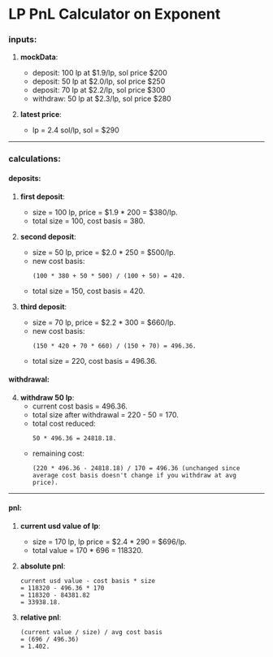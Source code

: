 # LP PnL Calculator on Exponent

### inputs:

1. **mockData**:

   - deposit: 100 lp at $1.9/lp, sol price $200
   - deposit: 50 lp at $2.0/lp, sol price $250
   - deposit: 70 lp at $2.2/lp, sol price $300
   - withdraw: 50 lp at $2.3/lp, sol price $280

2. **latest price**:
   - lp = 2.4 sol/lp, sol = $290

---

### calculations:

#### deposits:

1. **first deposit**:

   - size = 100 lp, price = $1.9 \* 200 = $380/lp.
   - total size = 100, cost basis = 380.

2. **second deposit**:

   - size = 50 lp, price = $2.0 \* 250 = $500/lp.
   - new cost basis:
     ```
     (100 * 380 + 50 * 500) / (100 + 50) = 420.
     ```
   - total size = 150, cost basis = 420.

3. **third deposit**:
   - size = 70 lp, price = $2.2 \* 300 = $660/lp.
   - new cost basis:
     ```
     (150 * 420 + 70 * 660) / (150 + 70) = 496.36.
     ```
   - total size = 220, cost basis = 496.36.

#### withdrawal:

4. **withdraw 50 lp**:
   - current cost basis = 496.36.
   - total size after withdrawal = 220 - 50 = 170.
   - total cost reduced:
     ```
     50 * 496.36 = 24818.18.
     ```
   - remaining cost:
     ```
     (220 * 496.36 - 24818.18) / 170 = 496.36 (unchanged since average cost basis doesn't change if you withdraw at avg price).
     ```

---

#### pnl:

1. **current usd value of lp**:

   - size = 170 lp, lp price = $2.4 \* 290 = $696/lp.
   - total value = 170 \* 696 = 118320.

2. **absolute pnl**:

   ```
   current usd value - cost basis * size
   = 118320 - 496.36 * 170
   = 118320 - 84381.82
   = 33938.18.
   ```

3. **relative pnl**:
   ```
   (current value / size) / avg cost basis
   = (696 / 496.36)
   = 1.402.
   ```
